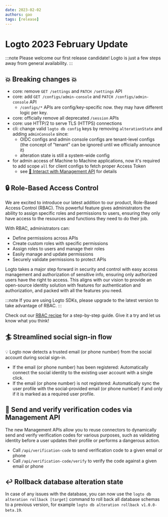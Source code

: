 ```yaml
---
date: 2023-02-02
authors: gao
tags: [release]
---
```


# Logto 2023 February Update

:::note
Please welcome our first release candidate! Logto is just a few steps away from general availability.
:::

<!-- truncate -->

## 💥 Breaking changes 💥

- core: remove `GET /settings` and `PATCH /settings` API
- core: add `GET /configs/admin-console` and `PATCH /configs/admin-console` API
  - `/configs/*` APIs are config/key-specific now. they may have different logic per key.
- core: officially remove all deprecated `/session` APIs
- core: use HTTP/2 to serve TLS (HTTPS) connections
- cli: change valid `logto db config` keys by removing `alterationState` and adding `adminConsole` since:
  - OIDC configs and admin console configs are tenant-level configs (the concept of "tenant" can be ignored until we officially announce it)
  - alteration state is still a system-wide config
- for admin access of Machine to Machine applications, now it's required to add scope `all` for client configs to fetch proper Access Token
  - see [🚝 Interact with Management API](https://docs.logto.io/docs/recipes/interact-with-management-api/) for details

## 🔒 Role-Based Access Control

We are excited to introduce our latest addition to our product, Role-Based Access Control (RBAC). This powerful feature gives administrators the ability to assign specific roles and permissions to users, ensuring they only have access to the resources and functions they need to do their job.

With RBAC, administrators can:

- Define permissions across APIs
- Create custom roles with specific permissions
- Assign roles to users and manage their roles
- Easily manage and update permissions
- Securely validate permissions to protect APIs

Logto takes a major step forward in security and control with easy access management and authorization of sensitive info, ensuring only authorized users have the right to access. This aligns with our vision to provide an open-source identity solution with features for authentication and authorization, and packed with all the features you need.

:::note
If you are using Logto SDKs, please upgrade to the latest version to take advantage of RBAC.
:::

Check out our [RBAC recipe](https://docs.logto.io/docs/recipes/rbac/) for a step-by-step guide. Give it a try and let us know what you think!

## 🏄 Streamlined social sign-in flow

💡 Logto now detects a trusted email (or phone number) from the social account during social sign-in.

- If the email (or phone number) has been registered: Automatically connect the social identity to the existing user account with a single click.
- If the email (or phone number) is not registered: Automatically sync the user profile with the social-provided email (or phone number) if and only if it is marked as a required user profile.

## 🔢 Send and verify verification codes via Management API

The new Management APIs allow you to reuse connectors to dynamically send and verify verification codes for various purposes, such as validating identity before a user updates their profile or performs a dangerous action.

- Call `/api/verification-code` to send verification code to a given email or phone
- Call `/api/verification-code/verify` to verify the code against a given email or phone

## ↩️ Rollback database alteration state

In case of any issues with the database, you can now use the `logto db alteration rollback [target]` command to roll back all database schemas to a previous version, for example `logto db alteration rollback v1.0.0-beta.19`.
